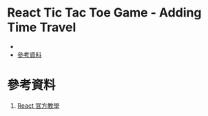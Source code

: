 <h1>React Tic Tac Toe Game - Adding Time Travel</h1>

- [](#)
- [參考資料](#參考資料)


# 參考資料
1. [React 官方教學](https://reactjs.org/tutorial/tutorial.html)